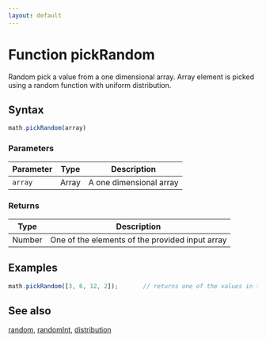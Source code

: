 ```yaml
---
layout: default
---
```


<h1 id="function-pickrandom">Function pickRandom</h1>

Random pick a value from a one dimensional array.
Array element is picked using a random function with uniform distribution.


<h2 id="syntax">Syntax</h2>

```js
math.pickRandom(array)
```

<h3 id="parameters">Parameters</h3>

Parameter | Type | Description
--------- | ---- | -----------
`array` | Array | A one dimensional array

<h3 id="returns">Returns</h3>

Type | Description
---- | -----------
Number | One of the elements of the provided input array


<h2 id="examples">Examples</h2>

```js
math.pickRandom([3, 6, 12, 2]);       // returns one of the values in the array
```


<h2 id="see-also">See also</h2>

[random](random.html),
[randomInt](randomInt.html),
[distribution](distribution.html)


<!-- Note: This file is automatically generated from source code comments. Changes made in this file will be overridden. -->
